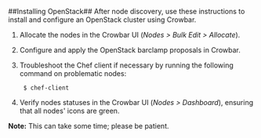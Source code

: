 ##Installing OpenStack##
After node discovery, use these instructions to install and configure an OpenStack cluster using Crowbar.

1. Allocate the nodes in the Crowbar UI (*Nodes > Bulk Edit > Allocate*).
2. Configure and apply the OpenStack barclamp proposals in Crowbar.
3. Troubleshoot the Chef client if necessary by running the following command on problematic nodes:

		$ chef-client
4. Verify nodes statuses in the Crowbar UI (*Nodes > Dashboard*), ensuring that all nodes' icons are green.

**Note:** This can take some time; please be patient.